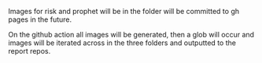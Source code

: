 Images for risk and prophet will be in the folder will be committed to gh pages in the future.


On the github action all images will be generated, then a glob will occur and images will be iterated across in the three folders and outputted to the report repos.